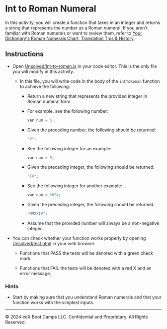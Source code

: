 # Int to Roman Numeral

In this activity, you will create a function that takes in an integer and returns a string that represents the number as a Roman numeral. If you aren't familiar with Roman numerals or want to review them, refer to [Your Dictionary's Roman Numerals Chart, Translation Tips & History](https://reference.yourdictionary.com/resources/romanums.html).

## Instructions

* Open [Unsolved/int-to-roman.js](Unsolved/int-to-roman.js) in your code editor. This is the only file you will modify in this activity.

  * In this file, you will write code in the body of the `intToRoman` function to achieve the following:

    * Return a new string that represents the provided integer in Roman numeral form.

    * For example, see the following number:

       ```js
       var num = 5;
       ```

    * Given the preceding number, the following should be returned:

       ```js
       "V";
       ```

    * See the following integer for an example:

       ```js
       var num = 9;
       ```

    * Given the preceding integer, the following should be returned:

       ```js
       "IX";
       ```

     * See the following integer for another example:

        ```js
       var num = 2024;
       ```

    * Given the preceding integer, the following should be returned:

       ```js
       "MMXXIV";

    * Assume that the provided number will always be a non-negative integer.

* You can check whether your function works properly by opening [Unsolved/test.html](Unsolved/test.html) in your web browser.

  * Functions that PASS the tests will be denoted with a green check mark.

  * Functions that FAIL the tests will be denoted with a red X and an error message.

### Hints

* Start by making sure that you understand Roman numerals and that your function works with the simplest inputs.

---
© 2024 edX Boot Camps LLC. Confidential and Proprietary. All Rights Reserved.
